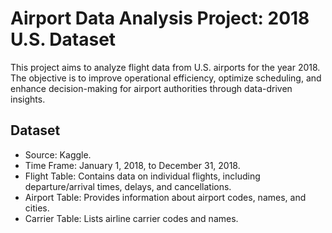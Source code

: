 # Airport Data Analysis Project: 2018 U.S. Dataset

This project aims to analyze flight data from U.S. airports for the year 2018. The objective is to improve operational efficiency, optimize scheduling, and enhance decision-making for airport authorities through data-driven insights.

## Dataset

- Source: Kaggle. 
- Time Frame: January 1, 2018, to December 31, 2018.
- Flight Table: Contains data on individual flights, including departure/arrival times, delays, and cancellations.
- Airport Table: Provides information about airport codes, names, and cities.
- Carrier Table: Lists airline carrier codes and names.
